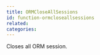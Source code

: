 ```yaml
---
title: ORMCloseAllSessions
id: function-ormcloseallsessions
related:
categories:
---
```


Closes all ORM session.